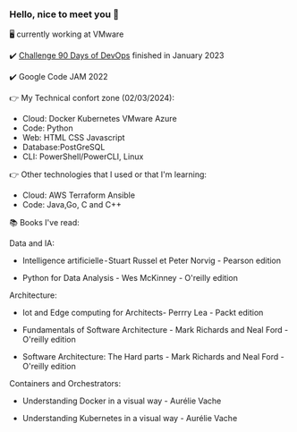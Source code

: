 ### Hello, nice to meet you 👋

🖥️ currently working at VMware

✔️ [Challenge 90 Days of DevOps](https://github.com/MichaelCade/90DaysOfDevOps) finished in January 2023

✔️ Google Code JAM 2022

👉 My Technical confort zone (02/03/2024):

- Cloud: Docker Kubernetes VMware Azure
- Code: Python
- Web: HTML CSS Javascript
- Database:PostGreSQL
- CLI: PowerShell/PowerCLI, Linux

👉 Other technologies that I used or that I'm learning:

- Cloud: AWS Terraform Ansible
- Code: Java,Go, C and C++

📚 Books I've read:


Data and IA:

- Intelligence artificielle - Stuart Russel et Peter Norvig - Pearson edition

- Python for Data Analysis - Wes McKinney - O'reilly edition

Architecture:

- Iot and Edge computing for Architects- Perrry Lea - Packt edition

- Fundamentals of Software Architecture - Mark Richards and Neal Ford - O'reilly edition
  
- Software Architecture: The Hard parts - Mark Richards and Neal Ford - O'reilly edition

Containers and Orchestrators:

- Understanding Docker in a visual way - Aurélie Vache
  
- Understanding Kubernetes in a visual way - Aurélie Vache
